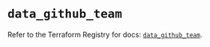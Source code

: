# `data_github_team`

Refer to the Terraform Registry for docs: [`data_github_team`](https://registry.terraform.io/providers/integrations/github/6.6.0/docs/data-sources/team).
